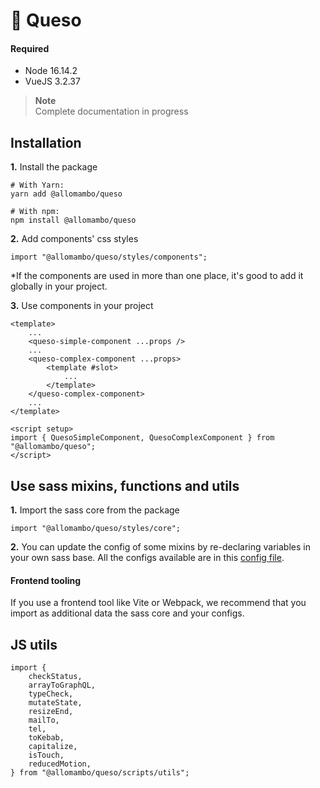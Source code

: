 # 🧀 Queso

#### Required

-   Node 16.14.2
-   VueJS 3.2.37

> **Note**  
> Complete documentation in progress

## Installation

**1.** Install the package

```
# With Yarn:
yarn add @allomambo/queso

# With npm:
npm install @allomambo/queso
```

**2.** Add components' css styles

```
import "@allomambo/queso/styles/components";
```

\*If the components are used in more than one place, it's good to add it globally in your project.

**3.** Use components in your project

```
<template>
    ...
    <queso-simple-component ...props />
    ...
    <queso-complex-component ...props>
        <template #slot>
            ...
        </template>
    </queso-complex-component>
    ...
</template>

<script setup>
import { QuesoSimpleComponent, QuesoComplexComponent } from "@allomambo/queso";
</script>
```

## Use sass mixins, functions and utils

**1.** Import the sass core from the package

```
import "@allomambo/queso/styles/core";
```

**2.** You can update the config of some mixins by re-declaring variables in your own sass base. All the configs available are in this [config file](.config/queso-config.scss).

#### Frontend tooling

If you use a frontend tool like Vite or Webpack, we recommend that you import as additional data the sass core and your configs.

## JS utils

```
import {
    checkStatus,
    arrayToGraphQL,
    typeCheck,
    mutateState,
    resizeEnd,
    mailTo,
    tel,
    toKebab,
    capitalize,
    isTouch,
    reducedMotion,
} from "@allomambo/queso/scripts/utils";
```
